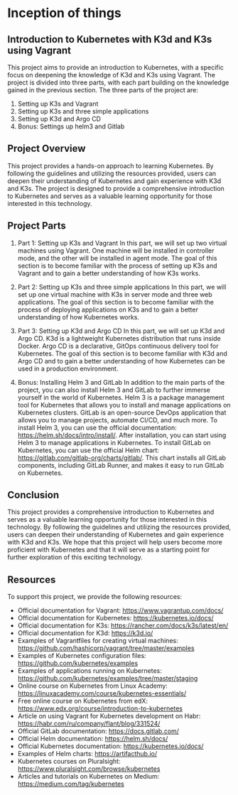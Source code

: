 # Inception of things

## Introduction to Kubernetes with K3d and K3s using Vagrant
This project aims to provide an introduction to Kubernetes, with a specific focus on deepening the knowledge of K3d and K3s using Vagrant. The project is divided into three parts, with each part building on the knowledge gained in the previous section. The three parts of the project are:

1. Setting up K3s and Vagrant
2. Setting up K3s and three simple applications
3. Setting up K3d and Argo CD
4. Bonus: Settings up helm3 and Gitlab

## Project Overview
This project provides a hands-on approach to learning Kubernetes. By following the guidelines and utilizing the resources provided, users can deepen their understanding of Kubernetes and gain experience with K3d and K3s. The project is designed to provide a comprehensive introduction to Kubernetes and serves as a valuable learning opportunity for those interested in this technology.

## Project Parts
1. Part 1: Setting up K3s and Vagrant
In this part, we will set up two virtual machines using Vagrant. One machine will be installed in controller mode, and the other will be installed in agent mode. The goal of this section is to become familiar with the process of setting up K3s and Vagrant and to gain a better understanding of how K3s works.

2. Part 2: Setting up K3s and three simple applications
In this part, we will set up one virtual machine with K3s in server mode and three web applications. The goal of this section is to become familiar with the process of deploying applications on K3s and to gain a better understanding of how Kubernetes works.

3. Part 3: Setting up K3d and Argo CD
In this part, we will set up K3d and Argo CD. K3d is a lightweight Kubernetes distribution that runs inside Docker. Argo CD is a declarative, GitOps continuous delivery tool for Kubernetes. The goal of this section is to become familiar with K3d and Argo CD and to gain a better understanding of how Kubernetes can be used in a production environment.

4. Bonus: Installing Helm 3 and GitLab
In addition to the main parts of the project, you can also install Helm 3 and GitLab to further immerse yourself in the world of Kubernetes. Helm 3 is a package management tool for Kubernetes that allows you to install and manage applications on Kubernetes clusters. GitLab is an open-source DevOps application that allows you to manage projects, automate CI/CD, and much more.
To install Helm 3, you can use the official documentation: https://helm.sh/docs/intro/install/. After installation, you can start using Helm 3 to manage applications in Kubernetes.
To install GitLab on Kubernetes, you can use the official Helm chart: https://gitlab.com/gitlab-org/charts/gitlab/. This chart installs all GitLab components, including GitLab Runner, and makes it easy to run GitLab on Kubernetes.

## Conclusion
This project provides a comprehensive introduction to Kubernetes and serves as a valuable learning opportunity for those interested in this technology. By following the guidelines and utilizing the resources provided, users can deepen their understanding of Kubernetes and gain experience with K3d and K3s. We hope that this project will help users become more proficient with Kubernetes and that it will serve as a starting point for further exploration of this exciting technology.

## Resources
To support this project, we provide the following resources:

- Official documentation for Vagrant: https://www.vagrantup.com/docs/
- Official documentation for Kubernetes: https://kubernetes.io/docs/
- Official documentation for K3s: https://rancher.com/docs/k3s/latest/en/
- Official documentation for K3d: https://k3d.io/
- Examples of Vagrantfiles for creating virtual machines: https://github.com/hashicorp/vagrant/tree/master/examples
- Examples of Kubernetes configuration files: https://github.com/kubernetes/examples
- Examples of applications running on Kubernetes: https://github.com/kubernetes/examples/tree/master/staging
- Online course on Kubernetes from Linux Academy: https://linuxacademy.com/course/kubernetes-essentials/
- Free online course on Kubernetes from edX: https://www.edx.org/course/introduction-to-kubernetes
- Article on using Vagrant for Kubernetes development on Habr: https://habr.com/ru/company/flant/blog/331524/
- Official GitLab documentation: https://docs.gitlab.com/
- Official Helm documentation: https://helm.sh/docs/
- Official Kubernetes documentation: https://kubernetes.io/docs/
- Examples of Helm charts: https://artifacthub.io/
- Kubernetes courses on Pluralsight: https://www.pluralsight.com/browse/kubernetes
- Articles and tutorials on Kubernetes on Medium: https://medium.com/tag/kubernetes
